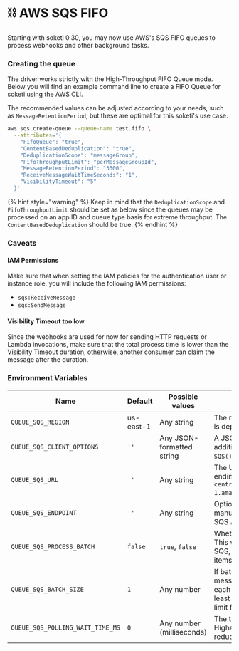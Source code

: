 # ⛓ AWS SQS FIFO

Starting with soketi 0.30, you may now use AWS's SQS FIFO queues to process webhooks and other background tasks.

### Creating the queue

The driver works strictly with the High-Throughput FIFO Queue mode. Below you will find an example command line to create a FIFO Queue for soketi using the AWS CLI.

The recommended values can be adjusted according to your needs, such as `MessageRetentionPeriod`, but these are optimal for this soketi's use case.

```bash
aws sqs create-queue --queue-name test.fifo \
  --attributes='{
    "FifoQueue": "true",
    "ContentBasedDeduplication": "true",
    "DeduplicationScope": "messageGroup",
    "FifoThroughputLimit": "perMessageGroupId",
    "MessageRetentionPeriod": "3600",
    "ReceiveMessageWaitTimeSeconds": "1",
    "VisibilityTimeout": "5"
  }'
```

{% hint style="warning" %}
Keep in mind that the `DeduplicationScope` and `FifoThroughputLimit` should be set as below since the queues may be processed on an app ID and queue type basis for extreme throughput. The `ContentBasedDeduplication` should be true.
{% endhint %}

### Caveats

#### IAM Permissions

Make sure that when setting the IAM policies for the authentication user or instance role, you  will include the following IAM permissions:

* `sqs:ReceiveMessage`
* `sqs:SendMessage`

#### Visibility Timeout too low

Since the webhooks are used for now for sending HTTP requests or Lambda invocations, make sure that the total process time is lower than the Visibility Timeout duration, otherwise, another consumer can claim the message after the duration.

### Environment Variables

| Name                             | Default   | Possible values           | Description                                                                                                                                              |
| -------------------------------- | --------- | ------------------------- | -------------------------------------------------------------------------------------------------------------------------------------------------------- |
| `QUEUE_SQS_REGION`               | us-east-1 | Any string                | The region in which the SQS queue is deployed.                                                                                                           |
| `QUEUE_SQS_CLIENT_OPTIONS`       | `''`      | Any JSON-formatted string | A JSON-formatted string with additional options to pass to the `new SQS()` function.                                                                     |
| `QUEUE_SQS_URL`                  | `''`      | Any string                | The URL of the queue. It has to be ending in `.fifo` (ex: `https://sqs.eu-central-1.amazonaws.com/xxxx/myqueue.fifo`)                                    |
| `QUEUE_SQS_ENDPOINT`             | `''`      | Any string                | Optional string to test SQS locally or manually define the endpoint for the SQS API.                                                                     |
| `QUEUE_SQS_PROCESS_BATCH`        | `false`   | `true`, `false`           | Whether to process SQS in batches. This will make fewer requests to SQS, but will take longer to receive items from the queue.                           |
| `QUEUE_SQS_BATCH_SIZE`           | `1`       | Any number                | If batching is enabled, how many messages (at most) to receive for each batch. Consider setting to at least `1` and maximum of `10` (hard limit f SQS).  |
| `QUEUE_SQS_POLLING_WAIT_TIME_MS` | `0`       | Any number (milliseconds) | The time to take between polls. Higher will delay some jobs, but reduces requests number.                                                                |
